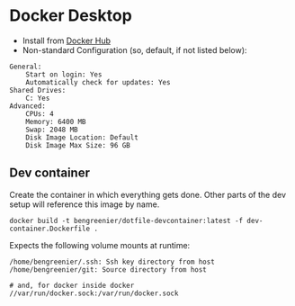# Docker Desktop

+ Install from [Docker Hub](https://hub.docker.com/?overlay=onboarding)
+ Non-standard Configuration (so, default, if not listed below):
```
General:
    Start on login: Yes
    Automatically check for updates: Yes
Shared Drives:
    C: Yes
Advanced:
    CPUs: 4
    Memory: 6400 MB
    Swap: 2048 MB
    Disk Image Location: Default
    Disk Image Max Size: 96 GB
```

## Dev container

Create the container in which everything gets done. Other parts of the dev setup will reference this image by name.

```
docker build -t bengreenier/dotfile-devcontainer:latest -f dev-container.Dockerfile .
```

Expects the following volume mounts at runtime:
```
/home/bengreenier/.ssh: Ssh key directory from host
/home/bengreenier/git: Source directory from host

# and, for docker inside docker
//var/run/docker.sock:/var/run/docker.sock
```
